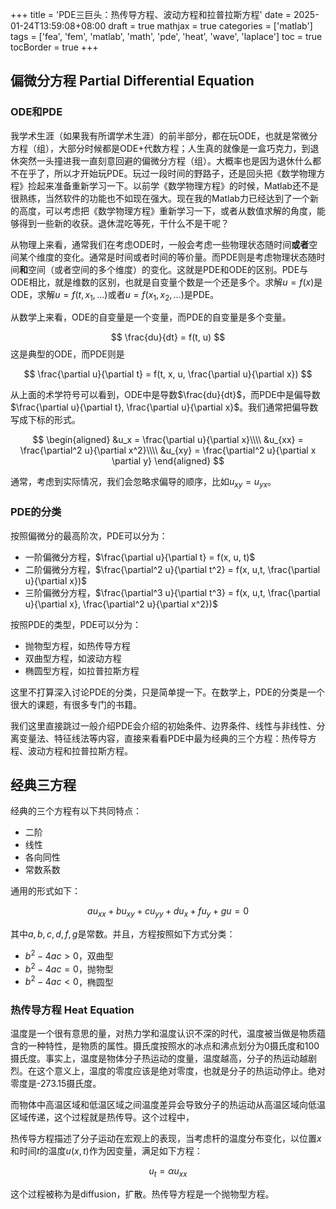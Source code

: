 +++
title = 'PDE三巨头：热传导方程、波动方程和拉普拉斯方程'
date = 2025-01-24T13:59:08+08:00
draft = true
mathjax = true
categories = ['matlab']
tags = ['fea', 'fem', 'matlab', 'math', 'pde', 'heat', 'wave', 'laplace']
toc = true
tocBorder = true
+++

## 偏微分方程 Partial Differential Equation

### ODE和PDE

我学术生涯（如果我有所谓学术生涯）的前半部分，都在玩ODE，也就是常微分方程（组），大部分时候都是ODE+代数方程；人生真的就像是一盒巧克力，到退休突然一头撞进我一直刻意回避的偏微分方程（组）。大概率也是因为退休什么都不在乎了，所以才开始玩PDE。玩过一段时间的野路子，还是回头把《数学物理方程》捡起来准备重新学习一下。以前学《数学物理方程》的时候，Matlab还不是很熟练，当然软件的功能也不如现在强大。现在我的Matlab力已经达到了一个新的高度，可以考虑把《数学物理方程》重新学习一下，或者从数值求解的角度，能够得到一些新的收获。退休混吃等死，干什么不是干呢？

从物理上来看，通常我们在考虑ODE时，一般会考虑一些物理状态随时间**或者**空间某个维度的变化。通常是时间或者时间的等价量。而PDE则是考虑物理状态随时间**和**空间（或者空间的多个维度）的变化。这就是PDE和ODE的区别。PDE与ODE相比，就是维数的区别，也就是自变量个数是一个还是多个。求解$u=f(x)$是ODE，求解$u=f(t, x_1, \ldots)$或者$u=f(x_1, x_2, \ldots)$是PDE。

从数学上来看，ODE的自变量是一个变量，而PDE的自变量是多个变量。

$$
\frac{du}{dt} = f(t, u)
$$
这是典型的ODE，而PDE则是

$$
\frac{\partial u}{\partial t} = f(t, x, u, \frac{\partial u}{\partial x})
$$

从上面的术学符号可以看到，ODE中是导数$\frac{du}{dt}$，而PDE中是偏导数$\frac{\partial u}{\partial t}, \frac{\partial u}{\partial x}$。我们通常把偏导数写成下标的形式。

$$
\begin{aligned}
&u_x = \frac{\partial u}{\partial x}\\\\
&u_{xx} = \frac{\partial^2 u}{\partial x^2}\\\\
&u_{xy} = \frac{\partial^2 u}{\partial x \partial y}
\end{aligned}
$$

通常，考虑到实际情况，我们会忽略求偏导的顺序，比如$u_{xy} = u_{yx}$。

### PDE的分类

按照偏微分的最高阶次，PDE可以分为：

- 一阶偏微分方程，$\frac{\partial u}{\partial t} = f(x, u, t)$
- 二阶偏微分方程，$\frac{\partial^2 u}{\partial t^2} = f(x, u,t, \frac{\partial u}{\partial x})$
- 三阶偏微分方程，$\frac{\partial^3 u}{\partial t^3} = f(x, u,t, \frac{\partial u}{\partial x}, \frac{\partial^2 u}{\partial x^2})$

按照PDE的类型，PDE可以分为：

- 抛物型方程，如热传导方程
- 双曲型方程，如波动方程
- 椭圆型方程，如拉普拉斯方程

这里不打算深入讨论PDE的分类，只是简单提一下。在数学上，PDE的分类是一个很大的课题，有很多专门的书籍。

我们这里直接跳过一般介绍PDE会介绍的初始条件、边界条件、线性与非线性、分离变量法、特征线法等内容，直接来看看PDE中最为经典的三个方程：热传导方程、波动方程和拉普拉斯方程。

## 经典三方程

经典的三个方程有以下共同特点：

- 二阶
- 线性
- 各向同性
- 常数系数

通用的形式如下：

$$
a u_{xx} + b u_{xy} + c u_{yy} + d u_x + f u_y + gu = 0
$$

其中$a, b, c, d, f, g$是常数。并且，方程按照如下方式分类：

- $b^2 - 4ac > 0$，双曲型
- $b^2 - 4ac = 0$，抛物型
- $b^2 - 4ac < 0$，椭圆型

### 热传导方程 Heat Equation
温度是一个很有意思的量，对热力学和温度认识不深的时代，温度被当做是物质蕴含的一种特性，是物质的属性。摄氏度按照水的冰点和沸点划分为0摄氏度和100摄氏度。事实上，温度是物体分子热运动的度量，温度越高，分子的热运动越剧烈。在这个意义上，温度的零度应该是绝对零度，也就是分子的热运动停止。绝对零度是-273.15摄氏度。

而物体中高温区域和低温区域之间温度差异会导致分子的热运动从高温区域向低温区域传递，这个过程就是热传导。这个过程中，

热传导方程描述了分子运动在宏观上的表现，当考虑杆的温度分布变化，以位置$x$和时间$t$的温度$u(x, t)$作为因变量，满足如下方程：

$$
u_t = \alpha u_{xx}
$$

这个过程被称为是diffusion，扩散。热传导方程是一个抛物型方程。
